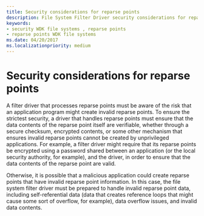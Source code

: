 ```yaml
---
title: Security considerations for reparse points
description: File System Filter Driver security considerations for reparse points
keywords:
- security WDK file systems , reparse points
- reparse points WDK file systems
ms.date: 04/20/2017
ms.localizationpriority: medium
---
```


# Security considerations for reparse points


A filter driver that processes reparse points must be aware of the risk that an application program might create invalid reparse points. To ensure the strictest security, a driver that handles reparse points must ensure that the data contents of the reparse point itself are verifiable, whether through a secure checksum, encrypted contents, or some other mechanism that ensures invalid reparse points cannot be created by unprivileged applications. For example, a filter driver might require that its reparse points be encrypted using a password shared between an application (or the local security authority, for example), and the driver, in order to ensure that the data contents of the reparse point are valid.

Otherwise, it is possible that a malicious application could create reparse points that have invalid reparse point information. In this case, the file system filter driver must be prepared to handle invalid reparse point data, including self-referential data (data that creates reference loops that might cause some sort of overflow, for example), data overflow issues, and invalid data contents.

 

 




